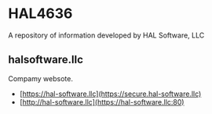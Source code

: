 # HAL4636
A repository of information developed by HAL Software, LLC

## halsoftware.llc
Compamy websote.
* [https://hal-software.llc](https://secure.hal-software.llc)
* [http://hal-software.llc](https://hal-software.llc:80)
